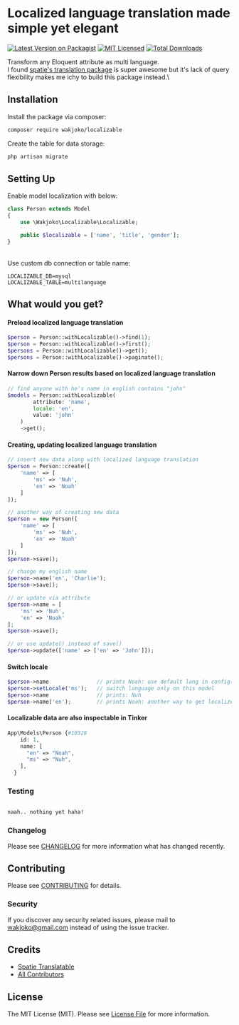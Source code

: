 # Localized language translation made simple yet elegant

[![Latest Version on Packagist](https://img.shields.io/packagist/v/wakjoko/localizable.svg?style=flat-square)](https://packagist.org/packages/wakjoko/localizable)
[![MIT Licensed](https://img.shields.io/badge/license-MIT-brightgreen.svg?style=flat-square)](LICENSE.md)
[![Total Downloads](https://img.shields.io/packagist/dt/wakjoko/localizable.svg?style=flat-square)](https://packagist.org/packages/wakjoko/localizable)

Transform any Eloquent attribute as multi language.\
I found [spatie's translation package](https://github.com/spatie/laravel-translatable) is super awesome but it's lack of query flexibility makes me ichy to build this package instead.\

## Installation

Install the package via composer:

```bash
composer require wakjoko/localizable
```

Create the table for data storage:

```bash
php artisan migrate
```

## Setting Up

Enable model localization with below:

```php
class Person extends Model
{
    use \Wakjoko\Localizable\Localizable;

    public $localizable = ['name', 'title', 'gender'];
}
```
\
Use custom db connection or table name:
```env
LOCALIZABLE_DB=mysql
LOCALIZABLE_TABLE=multilanguage
```

## What would you get?

#### Preload localized language translation

```php
$person = Person::withLocalizable()->find(1);
$person = Person::withLocalizable()->first();
$persons = Person::withLocalizable()->get();
$persons = Person::withLocalizable()->paginate();
```

#### Narrow down Person results based on localized language translation

```php
// find anyone with he's name in english contains "john"
$models = Person::withLocalizable(
        attribute: 'name',
        locale: 'en',
        value: 'john'
    )
    ->get();
```

#### Creating, updating localized language translation

```php
// insert new data along with localized language translation
$person = Person::create([
    'name' => [
        'ms' => 'Nuh',
        'en' => 'Noah'
    ]
]);

// another way of creating new data
$person = new Person([
    'name' => [
        'ms' => 'Nuh',
        'en' => 'Noah'
    ]
]);
$person->save();

// change my english name
$person->name('en', 'Charlie');
$person->save();

// or update via attribute
$person->name = [
    'ms' => 'Nuh',
    'en' => 'Noah'
];
$person->save();

// or use update() instead of save()
$person->update(['name' => ['en' => 'John']]);

```

#### Switch locale

```php
$person->name               // prints Noah: use default lang in config('app.locale')
$person->setLocale('ms');   // switch language only on this model
$person->name               // prints: Nuh
$person->name('en');        // prints Noah: another way to get localized translation without changing default lang on the model
```

#### Localizable data are also inspectable in Tinker

```php
App\Models\Person {#10328
    id: 1,
    name: [
      "en" => "Noah",
      "ms" => "Nuh",
    ],
  }
```

### Testing

```bash

naah.. nothing yet haha!
```

### Changelog

Please see [CHANGELOG](CHANGELOG.md) for more information what has changed recently.

## Contributing

Please see [CONTRIBUTING](CONTRIBUTING.md) for details.

### Security

If you discover any security related issues, please mail to wakjoko@gmail.com instead of using the issue tracker.

## Credits

-   [Spatie Translatable](https://github.com/spatie/laravel-translatable)
-   [All Contributors](../../contributors)

## License

The MIT License (MIT). Please see [License File](LICENSE.md) for more information.
